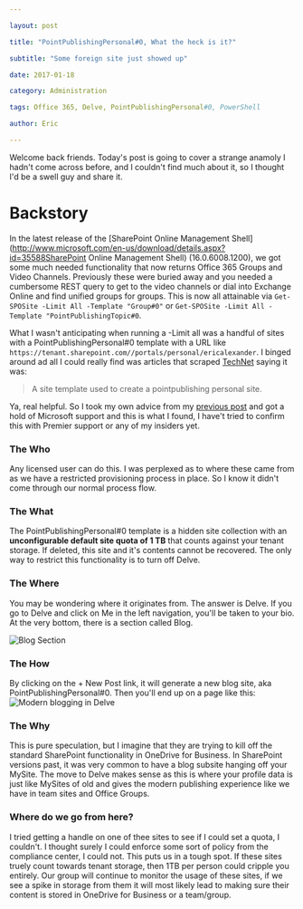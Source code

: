 ```yaml
---

layout: post

title: "PointPublishingPersonal#0, What the heck is it?"

subtitle: "Some foreign site just showed up"

date: 2017-01-18

category: Administration

tags: Office 365, Delve, PointPublishingPersonal#0, PowerShell

author: Eric

---
```


Welcome back friends. Today's post is going to cover a strange anamoly I hadn't come across before, and I couldn't find much about it, so I thought I'd be a swell guy and share it.

# Backstory
In the latest release of the [SharePoint Online Management Shell](http://www.microsoft.com/en-us/download/details.aspx?id=35588SharePoint Online Management Shell) (16.0.6008.1200), we got some much needed functionality that now returns Office 365 Groups and Video Channels. Previously these were buried away and you needed a cumbersome REST query to get to the video channels or dial into Exchange Online and find unified groups for groups. This is now all attainable via `Get-SPOSite -Limit All -Template "Group#0"` or `Get-SPOSite -Limit All -Template "PointPublishingTopic#0`.

What I wasn't anticipating when running a -Limit all was a handful of sites with a PointPublishingPersonal#0 template with a URL like `https://tenant.sharepoint.com//portals/personal/ericalexander`. I binged around ad all I could really find was articles that scraped [TechNet](https://blogs.technet.microsoft.com/wbaer/2015/09/07/sharepoint-server-2016-it-preview-web-templates/) saying it was:

 > A site template used to create a pointpublishing personal site.
 
 Ya, real helpful. So I took my own advice from my [previous post](http://ericjalexander.com/blog/2016/12/27/Transitioning-to-SPO-Admin) and got a hold of Microsoft support and this is what I found, I have't tried to confirm this with Premier support or any of my insiders yet.
 
### The Who

Any licensed user can do this. I was perplexed as to where these came from as we have a restricted provisioning process in place. So I know it didn't come through our normal process flow.

### The What
 
 The PointPublishingPersonal#0 template is a hidden site collection with an **unconfigurable default site quota of 1 TB** that counts against your tenant storage. If deleted, this site and it's contents cannot be recovered. The only way to restrict this functionality is to turn off Delve.
 
### The Where
 
 You may be wondering where it originates from. The answer is Delve. If you go to Delve and click on Me in the left navigation, you'll be taken to your bio. At the very bottom, there is a section called Blog.
 
 ![Blog Section](http://ericjalexander.com/img/delve_me.PNG "Blog section") 
 
### The How
 
 By clicking on the + New Post link, it will generate a new blog site, aka PointPublishingPersonal#0. Then you'll end up on a page like this:
 ![Modern blogging in Delve](http://ericjalexander.com/img/delve_blog.PNG "Modern blogging in Delve") 
 
### The Why
 
 This is pure speculation, but I imagine that they are trying to kill off the standard SharePoint functionality in OneDrive for Business. In SharePoint versions past, it was very common to have a blog subsite hanging off your MySite. The move to Delve makes sense as this is where your profile data is just like MySites of old and gives the modern publishing experience like we have in team sites and Office Groups.

### Where do we go from here?

I tried getting a handle on one of thee sites to see if I could set a quota, I couldn't. I thought surely I could enforce some sort of policy from the compliance center, I could not. This puts us in a tough spot. If these sites truely count towards tenant storage, then 1TB per person could cripple you entirely. Our group will continue to monitor the usage of these sites, if we see a spike in storage from them it will most likely lead to  making sure their content is stored in OneDrive for Business or a team/group.
